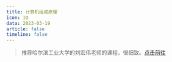 ```yaml
---
title: 计算机组成原理
icon: IO
data: 2023-03-19
article: false
timeline: false
---
```

> 推荐哈尔滨工业大学的刘宏伟老师的课程，很细致。[点击前往](https://www.bilibili.com/video/BV1t4411e7LH/?share_source=copy_web&vd_source=5076dbeece7a6ea440bcf8749aea4c4c)
<AutoCatalog /> 